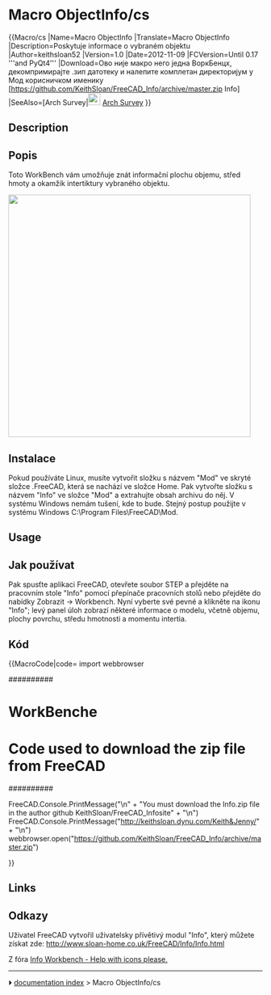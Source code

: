 # Macro ObjectInfo/cs
<div class="mw-translate-fuzzy">


{{Macro/cs
|Name=Macro ObjectInfo
|Translate=Macro ObjectInfo
|Description=Poskytuje informace o vybraném objektu
|Author=keithsloan52
|Version=1.0
|Date=2012-11-09
|FCVersion=Until 0.17 '''and PyQt4'''
|Download=Ово није макро него једна ВоркБенцх, декомпримирајте .зип датотеку и налепите комплетан директоријум у Мод корисничком именику [https://github.com/KeithSloan/FreeCAD_Info/archive/master.zip Info]
|SeeAlso=[Arch Survey|<img src=images/Arch_Survey.svg style="width:24px"> [Arch Survey](Arch_Survey/cs.md)
}}


</div>

## Description


<div class="mw-translate-fuzzy">

## Popis

Toto WorkBench vám umožňuje znát informační plochu objemu, střed hmoty a okamžik intertiktury vybraného objektu.


</div>

<img alt="" src=images/ObjectInfoIt.png  style="width:480px;">



## Instalace

Pokud používáte Linux, musíte vytvořit složku s názvem \"Mod\" ve skryté složce .FreeCAD, která se nachází ve složce Home. Pak vytvořte složku s názvem \"Info\" ve složce \"Mod\" a extrahujte obsah archivu do něj. V systému Windows nemám tušení, kde to bude. Stejný postup použijte v systému Windows C:\\Program Files\\FreeCAD\\Mod.

## Usage


<div class="mw-translate-fuzzy">

## Jak používat 

Pak spusťte aplikaci FreeCAD, otevřete soubor STEP a přejděte na pracovním stole \"Info\" pomocí přepínače pracovních stolů nebo přejděte do nabídky Zobrazit → Workbench. Nyní vyberte své pevné a klikněte na ikonu \"Info\"; levý panel úloh zobrazí některé informace o modelu, včetně objemu, plochy povrchu, středu hmotnosti a momentu intertia.


</div>



## Kód


{{MacroCode|code=
import webbrowser 

##########
# WorkBenche
# Code used to download the zip file from FreeCAD
##########

FreeCAD.Console.PrintMessage("\n" + "You must download the Info.zip file in the author github KeithSloan/FreeCAD_Infosite" + "\n")
FreeCAD.Console.PrintMessage("http://keithsloan.dynu.com/Keith&Jenny/" + "\n")
webbrowser.open("https://github.com/KeithSloan/FreeCAD_Info/archive/master.zip")

}}

## Links


<div class="mw-translate-fuzzy">

## Odkazy

Uživatel FreeCAD vytvořil uživatelsky přívětivý modul \"Info\", který můžete získat zde: <http://www.sloan-home.co.uk/FreeCAD/Info/Info.html>


</div>

Z fóra [Info Workbench - Help with icons please.](http://forum.freecadweb.org/viewtopic.php?f=10&t=3185)



---
⏵ [documentation index](../README.md) > Macro ObjectInfo/cs
